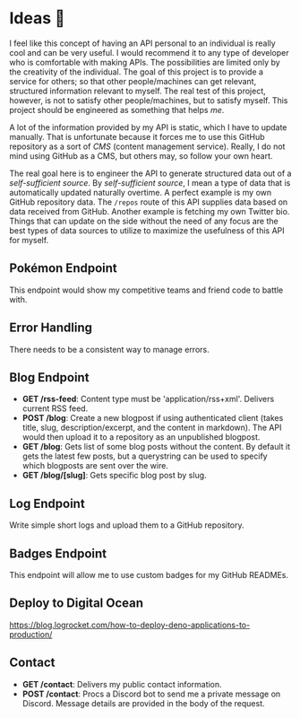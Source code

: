 # Ideas 🧠

I feel like this concept of having an API personal to an individual is really cool and can be very useful.
I would recommend it to any type of developer who is comfortable with making APIs.
The possibilities are limited only by the creativity of the individual.
The goal of this project is to provide a service for others; so that other people/machines can get relevant, structured information relevant to myself.
The real test of this project, however, is not to satisfy other people/machines, but to satisfy myself.
This project should be engineered as something that helps *me*.

A lot of the information provided by my API is static, which I have to update manually.
That is unfortunate because it forces me to use this GitHub repository as a sort of *CMS* (content management service).
Really, I do not mind using GitHub as a CMS, but others may, so follow your own heart.

The real goal here is to engineer the API to generate structured data out of a *self-sufficient source*.
By *self-sufficient source*, I mean a type of data that is automatically updated naturally overtime.
A perfect example is my own GitHub repository data.
The `/repos` route of this API supplies data based on data received from GitHub.
Another example is fetching my own Twitter bio.
Things that can update on the side without the need of any focus are the best types of data sources to utilize to maximize the usefulness of this API for myself.

## Pokémon Endpoint

This endpoint would show my competitive teams and friend code to battle with.

## Error Handling

There needs to be a consistent way to manage errors.

## Blog Endpoint

- **GET /rss-feed**: Content type must be 'application/rss+xml'. Delivers current RSS feed.
- **POST /blog**: Create a new blogpost if using authenticated client (takes title, slug, description/excerpt, and the content in markdown). The API would then upload it to a repository as an unpublished blogpost.
- **GET /blog**: Gets list of some blog posts without the content. By default it gets the latest few posts, but a querystring can be used to specify which blogposts are sent over the wire.
- **GET /blog/[slug]**: Gets specific blog post by slug.

## Log Endpoint

Write simple short logs and upload them to a GitHub repository.

## Badges Endpoint

This endpoint will allow me to use custom badges for my GitHub READMEs.

## Deploy to Digital Ocean

https://blog.logrocket.com/how-to-deploy-deno-applications-to-production/

## Contact

- **GET /contact**: Delivers my public contact information.
- **POST /contact**: Procs a Discord bot to send me a private message on Discord. Message details are provided in the body of the request.
